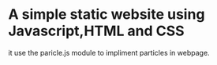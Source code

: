 # A simple static website using Javascript,HTML and CSS

it use the paricle.js module to impliment particles in webpage.
